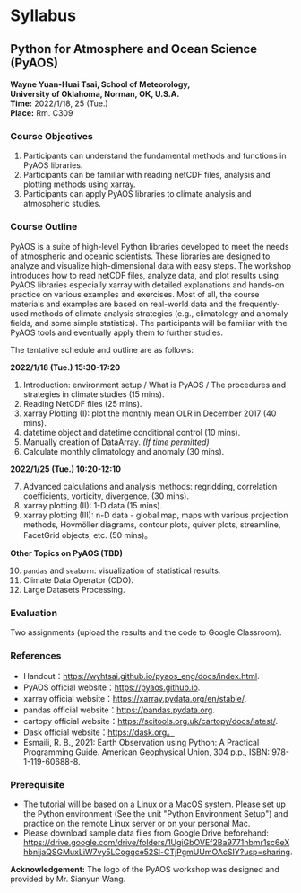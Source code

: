 # Syllabus

## Python for Atmosphere and Ocean Science (PyAOS)  
**Wayne Yuan-Huai Tsai, School of Meteorology,**   
**University of Oklahoma, Norman, OK, U.S.A.**  
**Time:** 2022/1/18, 25 (Tue.)   
**Place:** Rm. C309

### Course Objectives
1. Participants can understand the fundamental methods and functions in PyAOS libraries.  
2. Participants can be familiar with reading netCDF files, analysis and plotting methods using xarray. 
3. Participants can apply PyAOS libraries to climate analysis and atmospheric studies. 

### Course Outline
PyAOS is a suite of high-level Python libraries developed to meet the needs of atmospheric and oceanic scientists. These libraries are designed to analyze and visualize high-dimensional data with easy steps. The workshop introduces how to read netCDF files, analyze data, and plot results using PyAOS libraries especially xarray with detailed explanations and hands-on practice on various examples and exercises. Most of all, the course materials and examples are based on real-world data and the frequently-used methods of climate analysis strategies (e.g., climatology and anomaly fields, and some simple statistics). The participants will be familiar with the PyAOS tools and eventually apply them to further studies. 

The tentative schedule and outline are as follows:

**2022/1/18 (Tue.) 15:30-17:20**

1. Introduction: environment setup / What is PyAOS / The procedures and strategies in climate studies (15 mins).
2. Reading NetCDF files (25 mins).
3. xarray Plotting (I): plot the monthly mean OLR in December 2017 (40 mins).
4. datetime object and datetime conditional control (10 mins).
5. Manually creation of DataArray. *(If time permitted)*
6. Calculate monthly climatology and anomaly (30 mins).

**2022/1/25 (Tue.) 10:20-12:10**

7. Advanced calculations and analysis methods: regridding, correlation coefficients, vorticity, divergence. (30 mins).
8. xarray plotting (II): 1-D data (15 mins).
9. xarray plotting (III): n-D data - global map, maps with various projection methods, Hovmöller diagrams, contour plots, quiver plots, streamline, FacetGrid objects, etc. (50 mins)。

**Other Topics on PyAOS (TBD)**

10.  `pandas` and `seaborn`: visualization of statistical results.
11.  Climate Data Operator (CDO).
12.  Large Datasets Processing.

### Evaluation 
Two assignments (upload the results and the code to Google Classroom).

### References
* Handout：https://wyhtsai.github.io/pyaos_eng/docs/index.html.  
* PyAOS official website：https://pyaos.github.io. 
* xarray official website：https://xarray.pydata.org/en/stable/.
* pandas official website：https://pandas.pydata.org.
* cartopy official website：https://scitools.org.uk/cartopy/docs/latest/.
* Dask official website：https://dask.org。
* Esmaili, R. B., 2021: Earth Observation using Python: A Practical Programming Guide. American Geophysical Union, 304 p.p., ISBN: 978-1-119-60688-8. 

### Prerequisite
* The tutorial will be based on a Linux or a MacOS system. Please set up the Python environment (See the unit "Python Environment Setup") and practice on the remote Linux server or on your personal Mac. 
* Please download sample data files from Google Drive beforehand: https://drive.google.com/drive/folders/1UgiGbOVEf2Ba9771nbmr1sc6eXhbnijaQSGMuxLiW7vy5LCogqce52Sl-CTjPgmUUmOAcSIY?usp=sharing. 

**Acknowledgement:** The logo of the PyAOS workshop was designed and provided by Mr. Sianyun Wang.